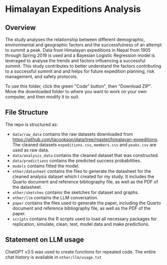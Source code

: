 # Himalayan Expeditions Analysis

## Overview

The study analyses the relationship between different demographic, environmental and geographic factors and the successfulness of an attempt to summit a peak. Data from Himalayan expeditions in Nepal from 1905 through Spring 2019 is used and a Bayesian Logistic Regression model is leveraged to analyse the trends and factors influencing a successful summit. This study contributes to better understand the factors contributing to a successful summit and and helps for future expedition planning, risk management, and safety protocols.

To use this folder, click the green "Code" button", then "Download ZIP". Move the downloaded folder to where you want to work on your own computer, and then modify it to suit.

## File Structure
The repo is structured as:

-   `data/raw_data` contains the raw datasets downloaded from https://github.com/tacookson/data/tree/master/himalayan-expeditions. The cleaned datasets `expeditions.csv`, `members.csv` and `peaks.csv` are used as raw data.
-   `data/analysis_data` contains the cleaned dataset that was constructed.
-   `data/predictions` contains the predicted success probabilities.
-   `models` contains fitted the model.
-   `other/datasheet` contains the files to generate the datasheet for the cleaned analysis dataset which I created for my study. It includes the Quarto document and reference bibliography file, as well as the PDF of the datasheet.
-   `other/sketches` contains the sketches for dataset and graphs.
-   `other/llm` contains the LLM conversation.
-   `paper` contains the files used to generate the paper, including the Quarto document and reference bibliography file, as well as the PDF of the paper. 
-   `scripts` contains the R scripts used to load all necessary packages for replication, simulate, clean, test, model data and make predictions.

## Statement on LLM usage
ChatGPT v3.5 was used to create functions for repeated code. The entire chat history is available in `other/llm/usage.txt`

